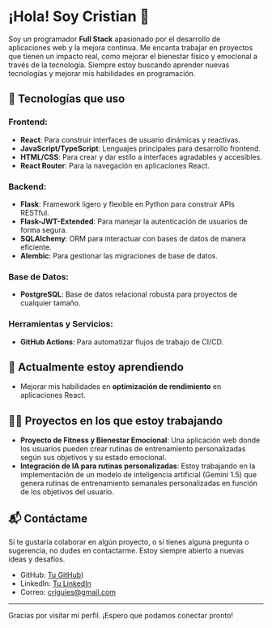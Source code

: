 # ¡Hola! Soy Cristian 👋

Soy un programador **Full Stack** apasionado por el desarrollo de aplicaciones web y la mejora continua. Me encanta trabajar en proyectos que tienen un impacto real, como mejorar el bienestar físico y emocional a través de la tecnología. Siempre estoy buscando aprender nuevas tecnologías y mejorar mis habilidades en programación.

## 🚀 Tecnologías que uso

### Frontend:
- **React**: Para construir interfaces de usuario dinámicas y reactivas.
- **JavaScript/TypeScript**: Lenguajes principales para desarrollo frontend.
- **HTML/CSS**: Para crear y dar estilo a interfaces agradables y accesibles.
- **React Router**: Para la navegación en aplicaciones React.
  
### Backend:
- **Flask**: Framework ligero y flexible en Python para construir APIs RESTful.
- **Flask-JWT-Extended**: Para manejar la autenticación de usuarios de forma segura.
- **SQLAlchemy**: ORM para interactuar con bases de datos de manera eficiente.
- **Alembic**: Para gestionar las migraciones de base de datos.
  
### Base de Datos:
- **PostgreSQL**: Base de datos relacional robusta para proyectos de cualquier tamaño.

### Herramientas y Servicios:
- **GitHub Actions**: Para automatizar flujos de trabajo de CI/CD.

## 🌱 Actualmente estoy aprendiendo
- Mejorar mis habilidades en **optimización de rendimiento** en aplicaciones React.

## 👨‍💻 Proyectos en los que estoy trabajando
- **Proyecto de Fitness y Bienestar Emocional**: Una aplicación web donde los usuarios pueden crear rutinas de entrenamiento personalizadas según sus objetivos y su estado emocional.
- **Integración de IA para rutinas personalizadas**: Estoy trabajando en la implementación de un modelo de inteligencia artificial (Gemini 1.5) que genera rutinas de entrenamiento semanales personalizadas en función de los objetivos del usuario.


## 📬 Contáctame
Si te gustaría colaborar en algún proyecto, o si tienes alguna pregunta o sugerencia, no dudes en contactarme. Estoy siempre abierto a nuevas ideas y desafíos.

- GitHub: [Tu GitHub](https://github.com/Cristian-svg598))
- LinkedIn: [Tu LinkedIn](https://www.linkedin.com/in/cristian-guirao-espin-5b5a77310/)
- Correo: criguies@gmail.com

---

Gracias por visitar mi perfil. ¡Espero que podamos conectar pronto!
